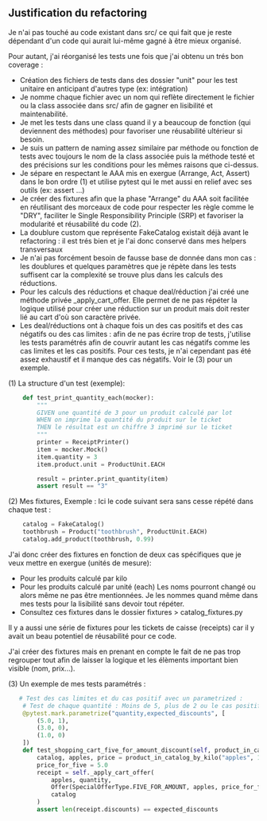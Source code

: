 ## Justification du refactoring

Je n'ai pas touché au code existant dans src/ ce qui fait que je reste dépendant d'un code qui aurait lui-même gagné à être mieux organisé.

Pour autant, j'ai réorganisé les tests une fois que j'ai obtenu un trés bon coverage :
- Création des fichiers de tests dans des dossier "unit" pour les test unitaire en anticipant d'autres type (ex: intégration)
- Je nomme chaque fichier avec un nom qui reflète directement le fichier ou la class associée dans src/ afin de gagner en lisibilité et maintenabilité.
- Je met les tests dans une class quand il y a beaucoup de fonction (qui deviennent des méthodes) pour favoriser une réusabilité ultérieur si besoin.
- Je suis un pattern de naming assez similaire par méthode ou fonction de tests avec toujours le nom de la class associée puis la méthode testé et des précisions sur les conditions pour les mêmes raisons que ci-dessus. 
- Je sépare en respectant le AAA mis en exergue (Arrange, Act, Assert) dans le bon ordre (1) et utilise pytest qui le met aussi en relief avec ses outils (ex: assert ...)
- Je créer des fixtures afin que la phase "Arrange" du AAA soit facilitée en réutilisant des morceaux de code pour respecter les règle comme le "DRY", faciliter le Single Responsibility Principle (SRP) et favoriser la modularité et réusabilité du code (2).
- La doublure custom que représente FakeCatalog existait déjà avant le refactoring : il est trés bien et je l'ai donc conservé dans mes helpers transversaux
- Je n'ai pas forcément besoin de fausse base de donnée dans mon cas : les doublures et quelques paramètres que je répète dans les tests suffisent car la complexité se trouve plus dans les calculs des réductions. 
- Pour les calculs des réductions et chaque deal/réduction j'ai créé une méthode privée _apply_cart_offer. Elle permet de ne pas répéter la logique utilisé pour créer une réduction sur un produit mais doit rester lié au cart d'où son caractère privée. 
- Les deal/réductions ont à chaque fois un des cas positifs et des cas négatifs ou des cas limites : afin de ne pas écrire trop de tests, j'utilise les tests paramétrés afin de couvrir autant les cas négatifs comme les cas limites et les cas positifs. Pour ces tests, je n'ai cependant pas été assez exhaustif et il manque des cas négatifs. Voir le (3) pour un exemple.

(1) La structure d'un test (exemple): 

```py
    def test_print_quantity_each(mocker):
        """
        GIVEN une quantité de 3 pour un produit calculé par lot
        WHEN on imprime la quantité du produit sur le ticket
        THEN le résultat est un chiffre 3 imprimé sur le ticket
        """
        printer = ReceiptPrinter()
        item = mocker.Mock()
        item.quantity = 3
        item.product.unit = ProductUnit.EACH

        result = printer.print_quantity(item)
        assert result == "3"
```

(2) Mes fixtures, Exemple : 
Ici le code suivant sera sans cesse répété dans chaque test :

```py
    catalog = FakeCatalog()
    toothbrush = Product("toothbrush", ProductUnit.EACH)
    catalog.add_product(toothbrush, 0.99)
```

J'ai donc créer des fixtures en fonction de deux cas spécifiques que je veux mettre en exergue (unités de mesure):
- Pour les produits calculé par kilo
- Pour les produits calculé par unité (each)
Les noms pourront changé ou alors même ne pas être mentionnées. Je les nommes quand même dans mes tests pour la lisibilité sans devoir tout répéter.
- Consultez ces fixtures dans le dossier fixtures > catalog_fixtures.py

Il y a aussi une série de fixtures pour les tickets de caisse (receipts) car il y avait un beau potentiel de réusabilité pour ce code.

J'ai créer des fixtures mais en prenant en compte le fait de ne pas trop regrouper tout afin de laisser la logique et les élèments important bien visible (nom, prix...).


(3) Un exemple de mes tests paramétrés :
```py
   # Test des cas limites et du cas positif avec un parametrized :
    # Test de chaque quantité : Moins de 5, plus de 2 ou le cas positif avec 5 et les réductions allouées
    @pytest.mark.parametrize("quantity,expected_discounts", [
        (5.0, 1),
        (3.0, 0),
        (1.0, 0)
    ])
    def test_shopping_cart_five_for_amount_discount(self, product_in_catalog_by_kilo, quantity, expected_discounts):
        catalog, apples, price = product_in_catalog_by_kilo("apples", 1.99)
        price_for_five = 5.0
        receipt = self._apply_cart_offer(
            apples, quantity,
            Offer(SpecialOfferType.FIVE_FOR_AMOUNT, apples, price_for_five),
            catalog
        )
        assert len(receipt.discounts) == expected_discounts
```
